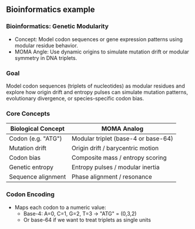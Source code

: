 ## Bioinformatics example

### Bioinformatics: Genetic Modularity
- Concept: Model codon sequences or gene expression patterns using modular residue behavior.
- MOMA Angle: Use dynamic origins to simulate mutation drift or modular symmetry in DNA triplets.

### Goal
Model codon sequences (triplets of nucleotides) as modular residues and explore how origin drift and entropy pulses can simulate mutation patterns, evolutionary divergence, or species-specific codon bias.


### Core Concepts

| Biological Concept       | MOMA Analog                        |
|--------------------------|------------------------------------|
| Codon (e.g. "ATG")       | Modular triplet (base-4 or base-64)|
| Mutation drift           | Origin drift / barycentric motion  |
| Codon bias               | Composite mass / entropy scoring   |
| Genetic entropy          | Entropy pulses / modular inertia   |
| Sequence alignment       | Phase alignment / resonance        |


### Codon Encoding
- Maps each codon to a numeric value:
  - Base-4: A=0, C=1, G=2, T=3 → "ATG" = (0,3,2)
  - Or base-64 if we want to treat triplets as single units

